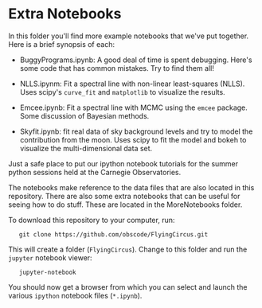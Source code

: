 # Extra Notebooks

In this folder you'll find more example notebooks that we've put together.
Here is a brief synopsis of each:

* BuggyPrograms.ipynb:  A good deal of time is spent debugging. Here's some
  code that has common mistakes. Try to find them all!

* NLLS.ipynm:  Fit a spectral line with non-linear least-squares (NLLS).
  Uses scipy's ``curve_fit`` and ``matplotlib`` to visualize the results.

* Emcee.ipynb:  Fit a spectral line with MCMC using the ``emcee`` package.
  Some discussion of Bayesian methods. 

* Skyfit.ipynb: fit real data of sky background levels and try to model the 
  contribution from the moon. Uses scipy to fit the model and bokeh to
  visualize the multi-dimensional data set.


Just a safe place to put our ipython notebook tutorials for the summer python
sessions held at the Carnegie Observatories.

The notebooks make reference to the data files that are also located in this repository.
There are also some extra notebooks that can be useful for seeing how to do
stuff. These are located in the MoreNotebooks folder.

To download this repository to your computer, run:

```   git clone https://github.com/obscode/FlyingCircus.git```
   
This will create a folder (`FlyingCircus`). Change to this folder and run the `jupyter` notebook viewer:

```   jupyter-notebook```
   
You should now get a browser from which you can select and launch the various `ipython` notebook files (`*.ipynb`).
